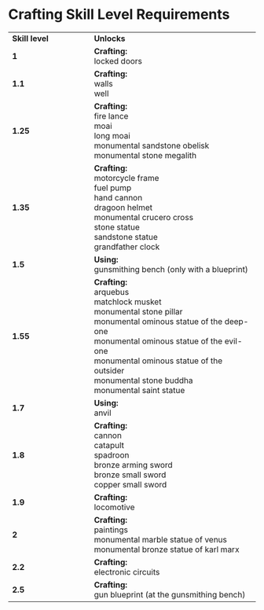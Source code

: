 # Crafting Skill Level Requirements

<table>
<tbody>
<tr>
<td width="5%"><b>Skill level</b></td>
<td width="10%"><b>Unlocks</b></td>
</tr>
<tr>
<td><b>1</b></td>
<td><b>Crafting:</b><br>locked doors</td>
</tr>
<tr>
<td><b>1.1</b></td>
<td><b>Crafting:</b><br>walls<br>well</td>
</tr>
<tr>
<td><b>1.25</b></td>
<td><b>Crafting:</b><br>fire lance<br>moai<br>long moai<br>monumental sandstone obelisk<br>monumental stone megalith</td>
</tr>
<tr>
<td><b>1.35</b></td>
<td><b>Crafting:</b><br>motorcycle frame<br>fuel pump<br>hand cannon<br>dragoon helmet<br>monumental crucero cross<br>stone statue<br>sandstone statue<br>grandfather clock</td>
</tr>
<tr>
<td><b>1.5</b></td>
<td><b>Using:</b><br>gunsmithing bench (only with a blueprint)</td>
</tr>
<tr>
<td><b>1.55</b></td>
<td><b>Crafting:</b><br>arquebus<br>matchlock musket<br>monumental stone pillar<br>monumental ominous statue of the deep-one<br>monumental ominous statue of the evil-one<br>monumental ominous statue of the outsider<br>monumental stone buddha<br>monumental saint statue</td>
</tr>
<tr>
<td><b>1.7</b></td>
<td><b>Using:</b><br>anvil</td>
</tr>
<tr>
<td><b>1.8</b></td>
<td><b>Crafting:</b><br>cannon<br>catapult<br>spadroon<br>bronze arming sword<br>bronze small sword<br>copper small sword</td>
</tr>
<tr>
<td><b>1.9</b></td>
<td><b>Crafting:</b><br>locomotive</td>
</tr>
<tr>
<td><b>2</b></td>
<td><b>Crafting:</b><br>paintings<br>monumental marble statue of venus<br>monumental bronze statue of karl marx</td>
</tr>
<tr>
<td><b>2.2</b></td>
<td><b>Crafting:</b><br>electronic circuits</td>
</tr>
<tr>
<td><b>2.5</b></td>
<td><b>Crafting:</b><br>gun blueprint (at the gunsmithing bench)</td>
</tr>
</tbody>
</table>
